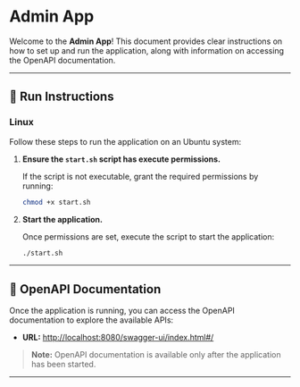 # Admin App

Welcome to the **Admin App**! This document provides clear instructions on how to set up and run the application, along with information on accessing the OpenAPI documentation.

---

## 🚀 Run Instructions

### Linux

Follow these steps to run the application on an Ubuntu system:

1. **Ensure the `start.sh` script has execute permissions.**

   If the script is not executable, grant the required permissions by running:
   ```bash
   chmod +x start.sh
   ```

2. **Start the application.**

   Once permissions are set, execute the script to start the application:
   ```bash
   ./start.sh
   ```

---

## 📖 OpenAPI Documentation

Once the application is running, you can access the OpenAPI documentation to explore the available APIs:

- **URL:** [http://localhost:8080/swagger-ui/index.html#/](http://localhost:8080/swagger-ui/index.html#/)

> **Note:** OpenAPI documentation is available only after the application has been started.

---